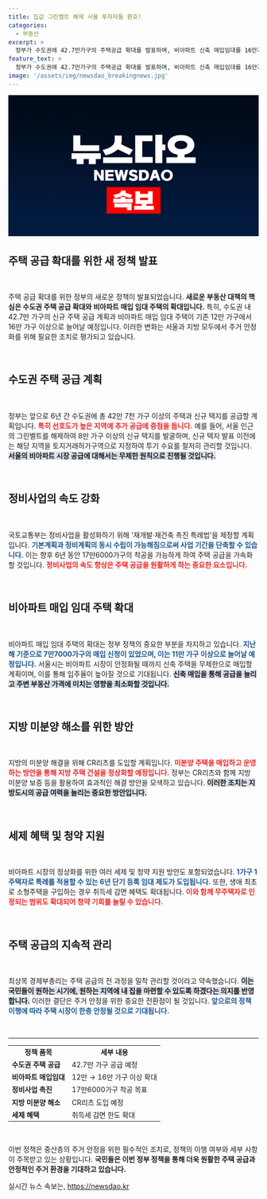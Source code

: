 ```yaml
---
title: 집값 그린벨트 해제 서울 투자자들 환호!
categories:
  - 부동산
excerpt: >
  정부가 수도권에 42.7만가구의 주택공급 확대를 발표하며, 비아파트 신축 매입임대를 16만가구로 늘리는 등 주거안정 대책을 강화한다. 규제 완화와 미분양 해소를 통해 수도권 집값 안정화에 나선다!
feature_text: >
  정부가 수도권에 42.7만가구의 주택공급 확대를 발표하며, 비아파트 신축 매입임대를 16만가구로 늘리는 등 주거안정 대책을 강화한다. 규제 완화와 미분양 해소를 통해 수도권 집값 안정화에 나선다!
image: '/assets/img/newsdao_breakingnews.jpg'
---
```


<p><img src="/assets/img/newsdao_breakingnews.jpg" alt="ontimetimes 속보" /></p>

<h2 data-ke-size="size26">주택 공급 확대를 위한 새 정책 발표</h2>

<p data-ke-size="size16">&nbsp;</p>

<p>주택 공급 확대를 위한 정부의 새로운 정책이 발표되었습니다. <strong>새로운 부동산 대책의 핵심은 수도권 주택 공급 확대와 비아파트 매입 임대 주택의 확대입니다.</strong> 특히, 수도권 내 42.7만 가구의 신규 주택 공급 계획과 비아파트 매입 임대 주택이 기존 12만 가구에서 16만 가구 이상으로 늘어날 예정입니다. 이러한 변화는 서울과 지방 모두에서 주거 안정화를 위해 필요한 조치로 평가되고 있습니다.</p>

<p data-ke-size="size16">&nbsp;</p>

<h2 data-ke-size="size26">수도권 주택 공급 계획</h2>

<p data-ke-size="size16">&nbsp;</p>

<p>정부는 앞으로 6년 간 수도권에 총 42만 7천 가구 이상의 주택과 신규 택지를 공급할 계획입니다. <b><span style="color: #ee2323;">특히 선호도가 높은 지역에 추가 공급에 중점을 둡니다.</span></b> 예를 들어, 서울 인근의 그린벨트를 해제하여 8만 가구 이상의 신규 택지를 발굴하며, 신규 택지 발표 이전에는 해당 지역을 토지거래허가구역으로 지정하여 투기 수요를 철저히 관리할 것입니다. <b><span style="background-color: #21538527;">서울의 비아파트 시장 공급에 대해서는 무제한 원칙으로 진행될 것입니다.</span></b></p>

<p data-ke-size="size16">&nbsp;</p>

<h2 data-ke-size="size26">정비사업의 속도 강화</h2>

<p data-ke-size="size16">&nbsp;</p>

<p>국토교통부는 정비사업을 활성화하기 위해 '재개발·재건축 촉진 특례법'을 제정할 계획입니다. <b><span style="color: #1a5490;">기본계획과 정비계획의 동시 수립이 가능해짐으로써 사업 기간을 단축할 수 있습니다.</span></b> 이는 향후 6년 동안 17만6000가구의 착공을 가능하게 하여 주택 공급을 가속화할 것입니다. <b><span style="color: #ee2323;">정비사업의 속도 향상은 주택 공급을 원활하게 하는 중요한 요소입니다.</span></b></p>

<p data-ke-size="size16">&nbsp;</p>

<h2 data-ke-size="size26">비아파트 매입 임대 주택 확대</h2>

<p data-ke-size="size16">&nbsp;</p>

<p>비아파트 매입 임대 주택의 확대는 정부 정책의 중요한 부분을 차지하고 있습니다. <b><span style="color: #1a5490;">지난해 기준으로 7만7000가구의 매입 신청이 있었으며, 이는 11만 가구 이상으로 늘어날 예정입니다.</span></b> 서울시는 비아파트 시장이 안정화될 때까지 신축 주택을 무제한으로 매입할 계획이며, 이를 통해 입주율이 높아질 것으로 기대됩니다. <b><span style="background-color: #21538527;">신축 매입을 통해 공급을 늘리고 주변 부동산 가격에 미치는 영향을 최소화할 것입니다.</span></b></p>

<p data-ke-size="size16">&nbsp;</p>

<h2 data-ke-size="size26">지방 미분양 해소를 위한 방안</h2>

<p data-ke-size="size16">&nbsp;</p>

<p>지방의 미분양 해결을 위해 CR리츠를 도입할 계획입니다. <b><span style="color: #ee2323;">미분양 주택을 매입하고 운영하는 방안을 통해 지방 주택 건설을 정상화할 예정입니다.</span></b> 정부는 CR리츠와 함께 지방 미분양 보증 등을 활용하여 효과적인 해결 방안을 모색하고 있습니다. <b><span style="background-color: #21538527;">이러한 조치는 지방도시의 공급 여력을 늘리는 중요한 방안입니다.</span></b></p>

<p data-ke-size="size16">&nbsp;</p>

<h2 data-ke-size="size26">세제 혜택 및 청약 지원</h2>

<p data-ke-size="size16">&nbsp;</p>

<p>비아파트 시장의 정상화를 위한 여러 세제 및 청약 지원 방안도 포함되었습니다. <b><span style="color: #1a5490;">1가구 1주택자로 특례를 적용할 수 있는 6년 단기 등록 임대 제도가 도입됩니다.</span></b> 또한, 생애 최초로 소형주택을 구입하는 경우 취득세 감면 혜택도 확대됩니다. <b><span style="color: #ee2323;">이와 함께 무주택자로 인정되는 범위도 확대되어 청약 기회를 늘릴 수 있습니다.</span></b></p>

<p data-ke-size="size16">&nbsp;</p>

<h2 data-ke-size="size26">주택 공급의 지속적 관리</h2>

<p data-ke-size="size16">&nbsp;</p>

<p>최상목 경제부총리는 주택 공급의 전 과정을 밀착 관리할 것이라고 약속했습니다. <b><span style="background-color: #21538527;">이는 국민들이 원하는 시기에, 원하는 지역에 내 집을 마련할 수 있도록 하겠다는 의지를 반영합니다.</span></b> 이러한 결단은 주거 안정을 위한 중요한 전환점이 될 것입니다. <b><span style="color: #1a5490;">앞으로의 정책 이행에 따라 주택 시장이 한층 안정될 것으로 기대됩니다.</span></b></p>

<p data-ke-size="size16">&nbsp;</p>

<hr />

<table style="width:100%; border-collapse: collapse;">
    <tr>
        <td style="text-align: center; height: 17px;"><b>정책 품목</b></td>
        <td style="text-align: center; height: 17px;"><b>세부 내용</b></td>
    </tr>
    <tr>
        <td style="height: 17px;"><b>수도권 주택 공급</b></td>
        <td style="height: 17px;">42.7만 가구 공급 예정</td>
    </tr>
    <tr>
        <td style="height: 17px;"><b>비아파트 매입임대</b></td>
        <td style="height: 17px;">12만 → 16만 가구 이상 확대</td>
    </tr>
    <tr>
        <td style="height: 17px;"><b>정비사업 촉진</b></td>
        <td style="height: 17px;">17만6000가구 착공 목표</td>
    </tr>
    <tr>
        <td style="height: 17px;"><b>지방 미분양 해소</b></td>
        <td style="height: 17px;">CR리츠 도입 예정</td>
    </tr>
    <tr>
        <td style="height: 17px;"><b>세제 혜택</b></td>
        <td style="height: 17px;">취득세 감면 한도 확대</td>
    </tr>
</table>

<p data-ke-size="size16">&nbsp;</p> 

<p>이번 정책은 중산층의 주거 안정을 위한 필수적인 조치로, 정책의 이행 여부와 세부 사항이 주목받고 있는 상황입니다. <strong>국민들은 이번 정부 정책을 통해 더욱 원활한 주택 공급과 안정적인 주거 환경을 기대하고 있습니다.</strong></p>
실시간 뉴스 속보는, <a href="https://newsdao.kr" rel="dofollow">https://newsdao.kr</a>


